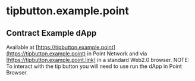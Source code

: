 # tipbutton.example.point

## Contract Example dApp

Available at [https://tipbutton.example.point](https://tipbutton.example.point) in Point Network and via [https://tipbutton.example.point.link] in a standard Web2.0 browser. NOTE: To interact with the tip button you will need to use run the dApp in Point Browser.